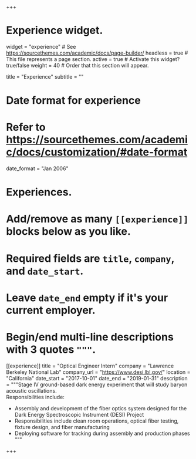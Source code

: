 +++
# Experience widget.
widget = "experience"  # See https://sourcethemes.com/academic/docs/page-builder/
headless = true  # This file represents a page section.
active = true  # Activate this widget? true/false
weight = 40  # Order that this section will appear.

title = "Experience"
subtitle = ""

# Date format for experience
#   Refer to https://sourcethemes.com/academic/docs/customization/#date-format
date_format = "Jan 2006"

# Experiences.
#   Add/remove as many `[[experience]]` blocks below as you like.
#   Required fields are `title`, `company`, and `date_start`.
#   Leave `date_end` empty if it's your current employer.
#   Begin/end multi-line descriptions with 3 quotes `"""`.

  
  
[[experience]]
  title = "Optical Engineer Intern"
  company = "Lawrence Berkeley National Lab"
  company_url = "https://www.desi.lbl.gov/"
  location = "California"
  date_start = "2017-10-01"
  date_end = "2019-01-31"
  description = """Stage IV ground-based dark energy
experiment that will study baryon acoustic
oscillations.<br/>
  Responsibilities include:
  * Assembly and development of the fiber optics system designed for the Dark Energy Spectroscopic Instrument (DESI) Project
  * Responsibilities include clean room operations, optical fiber testing, fixture design, and fiber manufacturing
  * Deploying software for tracking during assembly and production phases 
  """

+++
